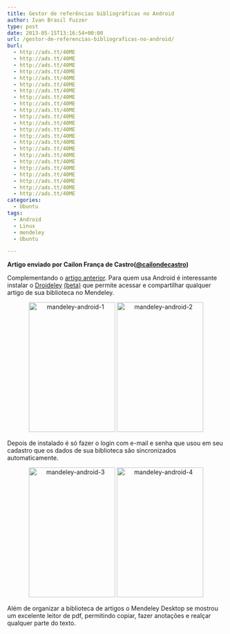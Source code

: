 ```yaml
---
title: Gestor de referências bibliográficas no Android
author: Ivan Brasil Fuzzer
type: post
date: 2013-05-15T13:16:54+00:00
url: /gestor-de-referencias-bibliograficas-no-android/
burl:
  - http://ads.tt/40ME
  - http://ads.tt/40ME
  - http://ads.tt/40ME
  - http://ads.tt/40ME
  - http://ads.tt/40ME
  - http://ads.tt/40ME
  - http://ads.tt/40ME
  - http://ads.tt/40ME
  - http://ads.tt/40ME
  - http://ads.tt/40ME
  - http://ads.tt/40ME
  - http://ads.tt/40ME
  - http://ads.tt/40ME
  - http://ads.tt/40ME
  - http://ads.tt/40ME
  - http://ads.tt/40ME
  - http://ads.tt/40ME
  - http://ads.tt/40ME
  - http://ads.tt/40ME
  - http://ads.tt/40ME
  - http://ads.tt/40ME
  - http://ads.tt/40ME
  - http://ads.tt/40ME
categories:
  - Ubuntu
tags:
  - Android
  - Linux
  - mendeley
  - Ubuntu

---
```

**Artigo enviado por Cailon França de Castro([@cailondecastro][1])**

Complementando o [artigo anterior][2]. Para quem usa Android é interessante instalar o [Droideley][3] [(beta)][3] que permite acessar e compartilhar qualquer artigo de sua biblioteca no Mendeley.

<p style="text-align: center;">
  <a href="http://www.ubuntero.com.br/wp-content/uploads/2013/05/mandeley-android-1.png"><img class="alignnone size-medium wp-image-5437" alt="mandeley-android-1" src="http://www.ubuntero.com.br/wp-content/uploads/2013/05/mandeley-android-1-200x300.png" width="200" height="300" /></a> <a href="http://www.ubuntero.com.br/wp-content/uploads/2013/05/mandeley-android-2.png"><img class="alignnone size-medium wp-image-5438" alt="mandeley-android-2" src="http://www.ubuntero.com.br/wp-content/uploads/2013/05/mandeley-android-2-200x300.png" width="200" height="300" /></a>
</p>

Depois de instalado é só fazer o login com e-mail e senha que usou em seu cadastro que os dados de sua biblioteca são sincronizados automaticamente.

<p style="text-align: center;">
  <a href="http://www.ubuntero.com.br/wp-content/uploads/2013/05/mandeley-android-3.png"><img class="alignnone size-medium wp-image-5439" alt="mandeley-android-3" src="http://www.ubuntero.com.br/wp-content/uploads/2013/05/mandeley-android-3-200x300.png" width="200" height="300" /></a> <a href="http://www.ubuntero.com.br/wp-content/uploads/2013/05/mandeley-android-4.png"><img class="alignnone size-medium wp-image-5440" alt="mandeley-android-4" src="http://www.ubuntero.com.br/wp-content/uploads/2013/05/mandeley-android-4-200x300.png" width="200" height="300" /></a>
</p>

Além de organizar a biblioteca de artigos o Mendeley Desktop se mostrou um excelente leitor de pdf, permitindo copiar, fazer anotações e realçar qualquer parte do texto.

 [1]: https://twitter.com/cailondecastro
 [2]: http://www.ubuntero.com.br/2013/05/gestor-de-referencias-bibliograficas-para-ubuntu/
 [3]: https://play.google.com/store/apps/details?id=com.droideley&feature=search_result#?t=W251bGwsMSwyLDEsImNvbS5kcm9pZGVsZXkiXQ..